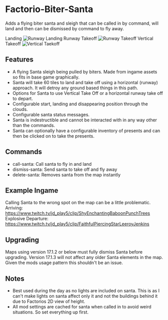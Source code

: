 # Factorio-Biter-Santa
Adds a flying biter santa and sleigh that can be called in by command, will land and then can be dismissed by command to fly away.

Landing
![Runway Landing](https://media.giphy.com/media/1wnG8v2fBMCwBFBw7r/giphy.gif)
Runway Takeoff
![Runway Takeoff](https://media.giphy.com/media/1lBjzcFdfvsZBV9VTP/giphy.gif)
Vertical Takeoff
![Vertical Taekoff](https://media.giphy.com/media/edP0YOKFz4bCQJa8Zy/giphy.gif)

Features
-------

- A flying Santa sleigh being pulled by biters. Made from ingame assets so fits in base game graphically.
- Santa will take 60 tiles to land and take off using a horizontal (runway) approach. It will detroy any ground based things in this path.
- Options for Santa to use Vertical Take Off or a horizontal runway take off to depart.
- Configurable start, landing and disappearing position through the clouds.
- Configurable santa status messages.
- Santa is indestructible and cannot be interacted with in any way other than the commands.
- Santa can optionally have a configurable inventory of presents and can then be clicked on to take the presents.

Commands
-------

- call-santa: Call santa to fly in and land
- dismiss-santa: Send santa to take off and fly away
- delete-santa: Removes santa from the map instantly


Example Ingame
----------
Calling Santa to the wrong spot on the map can be a little problematic.
Arriving: https://www.twitch.tv/jd_play5/clip/ShyEnchantingBaboonPunchTrees
Explosive Departure: https://www.twitch.tv/jd_play5/clip/FaithfulPiercingStarLeeroyJenkins


Upgrading
---------
Maps using version 17.1.2 or below must fully dismiss Santa before upgrading. Version 17.1.3 will not affect any older Santa elements in the map. Given the mods usage pattern this shouldn't be an issue.


Notes
-----

- Best used during the day as no lights are included on santa. This is as I can't make lights on santa affect only it and not the buildings behind it due to Factorios 2D view of height.
- All mod settings are cached for santa when called in to avoid weird situations. So set everything up first.